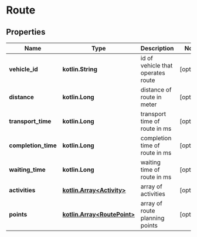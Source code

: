 
# Route

## Properties
Name | Type | Description | Notes
------------ | ------------- | ------------- | -------------
**vehicle_id** | **kotlin.String** | id of vehicle that operates route |  [optional]
**distance** | **kotlin.Long** | distance of route in meter |  [optional]
**transport_time** | **kotlin.Long** | transport time of route in ms |  [optional]
**completion_time** | **kotlin.Long** | completion time of route in ms |  [optional]
**waiting_time** | **kotlin.Long** | waiting time of route in ms |  [optional]
**activities** | [**kotlin.Array&lt;Activity&gt;**](Activity.md) | array of activities |  [optional]
**points** | [**kotlin.Array&lt;RoutePoint&gt;**](RoutePoint.md) | array of route planning points |  [optional]



